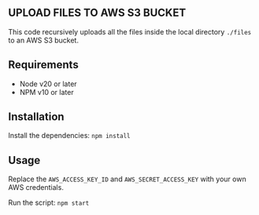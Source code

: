 ## UPLOAD FILES TO AWS S3 BUCKET
This code recursively uploads all the files inside the local directory `./files` to an AWS S3 bucket.

## Requirements

- Node v20 or later
- NPM v10 or later

## Installation

Install the dependencies: `npm install`

## Usage

Replace the `AWS_ACCESS_KEY_ID` and `AWS_SECRET_ACCESS_KEY` with your own AWS credentials.

Run the script: `npm start`